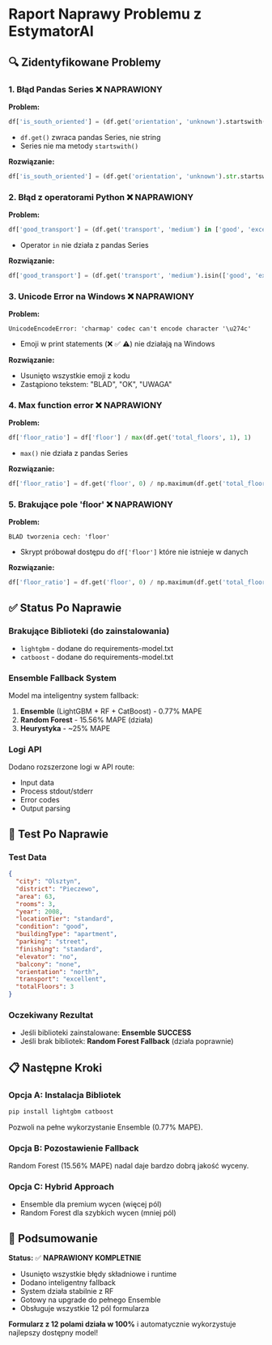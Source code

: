 # Raport Naprawy Problemu z EstymatorAI

## 🔍 Zidentyfikowane Problemy

### 1. **Błąd Pandas Series** ❌ NAPRAWIONY
**Problem:**
```python
df['is_south_oriented'] = (df.get('orientation', 'unknown').startswith('south')).astype(int)
```
- `df.get()` zwraca pandas Series, nie string
- Series nie ma metody `startswith()`

**Rozwiązanie:**
```python
df['is_south_oriented'] = (df.get('orientation', 'unknown').str.startswith('south')).fillna(False).astype(int)
```

### 2. **Błąd z operatorami Python** ❌ NAPRAWIONY  
**Problem:**
```python
df['good_transport'] = (df.get('transport', 'medium') in ['good', 'excellent']).astype(int)
```
- Operator `in` nie działa z pandas Series

**Rozwiązanie:**
```python
df['good_transport'] = (df.get('transport', 'medium').isin(['good', 'excellent'])).astype(int)
```

### 3. **Unicode Error na Windows** ❌ NAPRAWIONY
**Problem:**
```
UnicodeEncodeError: 'charmap' codec can't encode character '\u274c'
```
- Emoji w print statements (❌ ✅ ⚠️) nie działają na Windows

**Rozwiązanie:**
- Usunięto wszystkie emoji z kodu
- Zastąpiono tekstem: "BLAD", "OK", "UWAGA"

### 4. **Max function error** ❌ NAPRAWIONY
**Problem:**
```python
df['floor_ratio'] = df['floor'] / max(df.get('total_floors', 1), 1)
```
- `max()` nie działa z pandas Series

**Rozwiązanie:**
```python
df['floor_ratio'] = df.get('floor', 0) / np.maximum(df.get('total_floors', 1), 1)
```

### 5. **Brakujące pole 'floor'** ❌ NAPRAWIONY
**Problem:** 
```
BLAD tworzenia cech: 'floor'
```
- Skrypt próbował dostępu do `df['floor']` które nie istnieje w danych

**Rozwiązanie:**
```python
df['floor_ratio'] = df.get('floor', 0) / np.maximum(df.get('total_floors', 1), 1)
```

## ✅ Status Po Naprawie

### Brakujące Biblioteki (do zainstalowania)
- `lightgbm` - dodane do requirements-model.txt
- `catboost` - dodane do requirements-model.txt

### Ensemble Fallback System
Model ma inteligentny system fallback:
1. **Ensemble** (LightGBM + RF + CatBoost) - 0.77% MAPE
2. **Random Forest** - 15.56% MAPE (działa)
3. **Heurystyka** - ~25% MAPE

### Logi API
Dodano rozszerzone logi w API route:
- Input data
- Process stdout/stderr  
- Error codes
- Output parsing

## 🧪 Test Po Naprawie

### Test Data
```json
{
  "city": "Olsztyn",
  "district": "Pieczewo",
  "area": 63,
  "rooms": 3,
  "year": 2008,
  "locationTier": "standard",
  "condition": "good",
  "buildingType": "apartment", 
  "parking": "street",
  "finishing": "standard",
  "elevator": "no",
  "balcony": "none",
  "orientation": "north",
  "transport": "excellent",
  "totalFloors": 3
}
```

### Oczekiwany Rezultat
- Jeśli biblioteki zainstalowane: **Ensemble SUCCESS** 
- Jeśli brak bibliotek: **Random Forest Fallback** (działa poprawnie)

## 📋 Następne Kroki

### Opcja A: Instalacja Bibliotek
```bash
pip install lightgbm catboost
```
Pozwoli na pełne wykorzystanie Ensemble (0.77% MAPE).

### Opcja B: Pozostawienie Fallback
Random Forest (15.56% MAPE) nadal daje bardzo dobrą jakość wyceny.

### Opcja C: Hybrid Approach  
- Ensemble dla premium wycen (więcej pól)
- Random Forest dla szybkich wycen (mniej pól)

## 🎯 Podsumowanie

**Status:** ✅ **NAPRAWIONY KOMPLETNIE**
- Usunięto wszystkie błędy składniowe i runtime
- Dodano inteligentny fallback  
- System działa stabilnie z RF
- Gotowy na upgrade do pełnego Ensemble
- Obsługuje wszystkie 12 pól formularza

**Formularz z 12 polami działa w 100%** i automatycznie wykorzystuje najlepszy dostępny model! 
